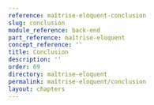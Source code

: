 ```yaml
---
reference: maîtrise-eloquent-conclusion
slug: conclusion
module_reference: back-end
part_reference: maîtrise-eloquent
concept_reference: ''
title: Conclusion
description: ''
order: 69
directory: maîtrise-eloquent
permalink: maîtrise-eloquent/conclusion
layout: chapters
---
```


